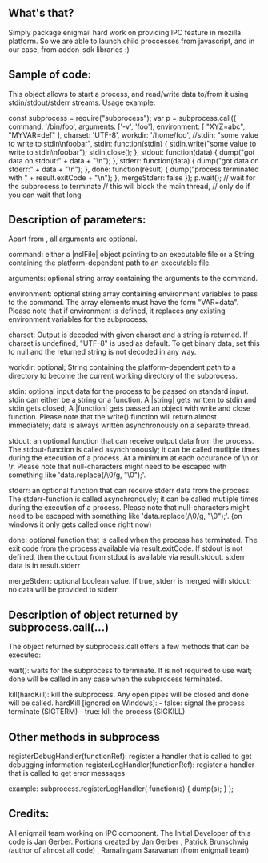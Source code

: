 <h2>What's that?</h2>
Simply package enigmail hard work on providing IPC feature in mozilla platform.
So we are able to launch child proccesses from javascript,
and in our case, from addon-sdk libraries :)

<h2>Sample of code:</h2>
  This object allows to start a process, and read/write data to/from it
  using stdin/stdout/stderr streams.
  Usage example:

   const subprocess = require("subprocess");
   var p = subprocess.call({
     command:     '/bin/foo',
     arguments:   ['-v', 'foo'],
     environment: [ "XYZ=abc", "MYVAR=def" ],
     charset: 'UTF-8',
     workdir: '/home/foo',
     //stdin: "some value to write to stdin\nfoobar",
     stdin: function(stdin) {
       stdin.write("some value to write to stdin\nfoobar");
       stdin.close();
     },
     stdout: function(data) {
       dump("got data on stdout:" + data + "\n");
     },
     stderr: function(data) {
       dump("got data on stderr:" + data + "\n");
     },
     done: function(result) {
       dump("process terminated with " + result.exitCode + "\n");
     },
     mergeStderr: false
   });
   p.wait(); // wait for the subprocess to terminate
             // this will block the main thread,
             // only do if you can wait that long


  Description of parameters:
  --------------------------
  Apart from <command>, all arguments are optional.

  command:     either a |nsIFile| object pointing to an executable file or a
              String containing the platform-dependent path to an executable
              file.

  arguments:   optional string array containing the arguments to the command.

  environment: optional string array containing environment variables to pass
               to the command. The array elements must have the form
               "VAR=data". Please note that if environment is defined, it
               replaces any existing environment variables for the subprocess.

  charset:     Output is decoded with given charset and a string is returned.
               If charset is undefined, "UTF-8" is used as default.
               To get binary data, set this to null and the returned string
               is not decoded in any way.

  workdir:     optional; String containing the platform-dependent path to a
               directory to become the current working directory of the subprocess.

  stdin:       optional input data for the process to be passed on standard
               input. stdin can either be a string or a function.
               A |string| gets written to stdin and stdin gets closed;
               A |function| gets passed an object with write and close function.
               Please note that the write() function will return almost immediately;
               data is always written asynchronously on a separate thread.

  stdout:      an optional function that can receive output data from the
               process. The stdout-function is called asynchronously; it can be
               called mutliple times during the execution of a process.
               At a minimum at each occurance of \n or \r.
               Please note that null-characters might need to be escaped
               with something like 'data.replace(/\0/g, "\\0");'.

  stderr:      an optional function that can receive stderr data from the
               process. The stderr-function is called asynchronously; it can be
               called mutliple times during the execution of a process. Please
               note that null-characters might need to be escaped with
               something like 'data.replace(/\0/g, "\\0");'.
               (on windows it only gets called once right now)

  done:        optional function that is called when the process has terminated.
               The exit code from the process available via result.exitCode. If
               stdout is not defined, then the output from stdout is available
               via result.stdout. stderr data is in result.stderr

  mergeStderr: optional boolean value. If true, stderr is merged with stdout;
               no data will be provided to stderr.


  Description of object returned by subprocess.call(...)
  ------------------------------------------------------
  The object returned by subprocess.call offers a few methods that can be
  executed:

  wait():         waits for the subprocess to terminate. It is not required to use
                  wait; done will be called in any case when the subprocess terminated.

  kill(hardKill): kill the subprocess. Any open pipes will be closed and
                  done will be called.
                  hardKill [ignored on Windows]:
                   - false: signal the process terminate (SIGTERM)
                   - true:  kill the process (SIGKILL)


  Other methods in subprocess
  ---------------------------

  registerDebugHandler(functionRef):   register a handler that is called to get
                                       debugging information
  registerLogHandler(functionRef):     register a handler that is called to get error
                                       messages

  example:
     subprocess.registerLogHandler( function(s) { dump(s); } );


<h2>Credits:</h2>
All enigmail team working on IPC component.
  The Initial Developer of this code is Jan Gerber.
  Portions created by Jan Gerber <j@mailb.org>,
  Patrick Brunschwig (author of almost all code) <patrick@mozilla-enigmail.org>,
  Ramalingam Saravanan (from enigmail team) <svn@xmlterm.org>
